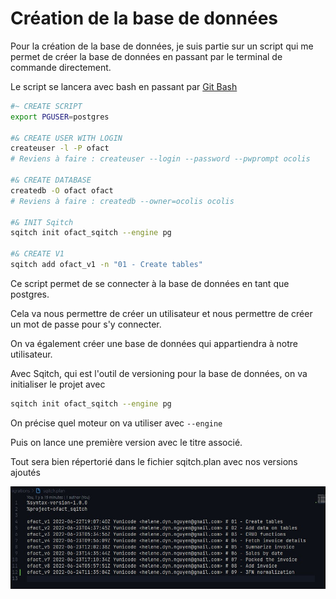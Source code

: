 # Création de la base de données

Pour la création de la base de données, je suis partie sur un script qui me permet de créer la base de données en passant par le terminal de commande directement.

Le script se lancera avec bash en passant par [Git Bash](https://www.atlassian.com/fr/git/tutorials/git-bash)



```sh
#~ CREATE SCRIPT
export PGUSER=postgres

#& CREATE USER WITH LOGIN
createuser -l -P ofact
# Reviens à faire : createuser --login --password --pwprompt ocolis
  
#& CREATE DATABASE
createdb -O ofact ofact
# Reviens à faire : createdb --owner=ocolis ocolis

#& INIT Sqitch
sqitch init ofact_sqitch --engine pg

#& CREATE V1
sqitch add ofact_v1 -n "01 - Create tables"
```

Ce script permet de se connecter à la base de données en tant que postgres.

Cela va nous permettre de créer un utilisateur et nous permettre de créer un mot de passe pour s'y connecter.

On va également créer une base de données qui appartiendra à notre utilisateur.

Avec Sqitch, qui est l'outil de versioning pour la base de données, on va initialiser le projet avec 

```sh
sqitch init ofact_sqitch --engine pg
```

On précise quel moteur on va utiliser avec `--engine`

Puis on lance une première version avec le titre associé.

Tout sera bien répertorié dans le fichier sqitch.plan avec nos versions ajoutés

![plan](../images/s-plan.jpg)